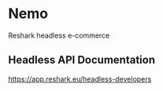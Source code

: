 # Nemo
Reshark headless e-commerce

## Headless API Documentation
https://app.reshark.eu/headless-developers
